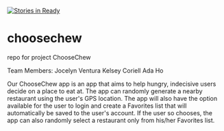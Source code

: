 [![Stories in Ready](https://badge.waffle.io/asu-cis-capstone/choosechew.png?label=ready&title=Ready)](https://waffle.io/asu-cis-capstone/choosechew)
# choosechew
repo for project ChooseChew

Team Members:
Jocelyn Ventura
Kelsey Coriell
Ada Ho

Our ChooseChew app is an app that aims to help hungry, indecisive users decide on a place to eat at. The app can randomly generate a nearby restaurant using the user's GPS location. The app will also have the option available for the user to login and create a Favorites list that will automatically be saved to the user's account. If the user so chooses, the app can also randomly select a restaurant only from his/her Favorites list. 
